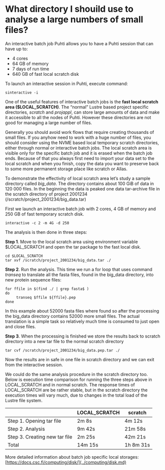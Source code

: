 # What directory I shouild use to analyse a large numbers of small files?
                   
An interactive batch job Puhti allows you to have a Puhti session that can have up to:
*   4 cores
*   64 GB of memory
*   7 days of run time
*   640 GB of fast local scratch disk

To launch an interactive session in Puhti, execute command:
```text
sinteractive -i
```
One of the useful features of interactive batch jobs is the **fast local scratch area ($LOCAL_SCRATCH)**. The “normal” Lustre based project specific directories, *scratch* and *projappl*, can store large amounts of data and make it accessible to all the nodes of Puhti. However these directories are not good for managing a large number of files. 

Generally you should avoid work flows that require creating thousands of small files. If you anyhow need to work with a huge number of files, 
you should consider using the NVME based local temporary scratch directories, either through normal or interactive batch jobs.
The local scratch area is visible only for the specific batch job and it is erased when the batch job ends. 
Because of that you always first need to import your data set to the local scratch and when you finish, copy the data you want to preserve back to some more 
permanent storage place like scratch or Allas.

To demonstrate the effectivity of local scratch area let’s study a sample directory called *big_data*. The directory contains about 100 GiB of data in 120 000 files. In the beginning the data is peaked one data tar-archive file in the scratch directory of project 2001234 (/scratch/project_2001234/big_data.tar)

First we launch an interactive batch job with 2 cores, 4 GB of memory and 250 GB of fast temporary scratch disk.
```text
interactive -c 2 -m 4G -d 250
```
The analysis is then done in three steps:

**Step 1**. Move to the local scratch area using environment variable $LOCAL_SCRATCH and open the tar package to the fast local disk.
```
cd $LOCAL_SCRATCH
tar xvf /scratch/project_2001234/big_data.tar ./
```

**Step 2**. Run the analysis. This time we run a for loop that uses command *transeq* to translate all the fasta files, found in the big_data directory, 
into new protein sequence files:
```text
for ffile in $(find ./ | grep fasta$ )
do
     transeq $ffile ${ffile}.pep
done 
```
In this example about 52000 fasta files where found so after the processing the big_data directory contains 52000 more small files. 
The actual translation is a simple task so relatively much time is consumed to just open and close files.

**Step 3**. When the processing is finished we store the results back to scratch directory into a new tar file to the normal scratch directory
```text
tar cvf /scratch/project_2001234/big_data.pep.tar ./
```
Now the results are in safe in one file in scratch directory and we can exit from the interactive session.

We could do the same analysis procedure in the scratch directory too.  Below is execution time comparison for running the three steps 
above in LOCAL_SCRATCH and in normal scratch.  The response times of LOCAL_SCRATCH are be rather stable, but in the scratch directory 
the execution times will vary much, due to changes in the total load of the Lustre file system.

|                               | LOCAL_SCRATCH |         scratch|
|-------------------------------|---------------|----------------|    
|Step 1. Opening tar file       | 2m 8s         |   4m 12s       |
|Step 2. Analysis               | 9m 42s        |   21m 58s      |
|Step 3. Creating new tar file  | 2m 25s        |   42m 21s      | 
|Total                          | 14m 15s       |   1h 8m 31s    |

More detailed information about batch job specific local storages:
[https://docs.csc.fi/computing/disk/](../computing/disk.md)                 
 
